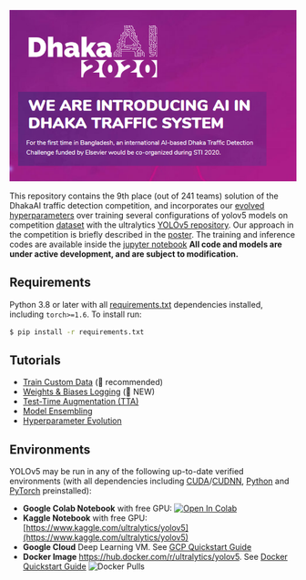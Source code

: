 ![](DhakaAI.png)


This repository contains the 9th place (out of 241 teams) solution of the DhakaAI traffic detection competition, and incorporates our [evolved hyperparameters](https://github.com/hisham32/yolov5/tree/master/data) over training several configurations of yolov5 models on competition [dataset](https://doi.org/10.7910/DVN/POREXF) with the ultralytics [YOLOv5 repository](https://github.com/ultralytics/yolov5). Our approach in the competition is briefly described in the [poster](https://github.com/hisham32/yolov5/blob/master/Improving%20Vehicle%20Detection%20Using%20YOLOv5%20with%20Hyperparameter%20Evolution%2C%20Data%20Augmentation%20and%20Model%20Ensemble.pdf). The training and inference codes are available inside the [jupyter notebook](yolov5/Transportist_YOLOv5_DhakaAI_Training+Evaluation.ipynb) **All code and models are under active development, and are subject to modification.** 


## Requirements

Python 3.8 or later with all [requirements.txt](https://github.com/ultralytics/yolov5/blob/master/requirements.txt) dependencies installed, including `torch>=1.6`. To install run:
```bash
$ pip install -r requirements.txt
```


## Tutorials

* [Train Custom Data](https://github.com/ultralytics/yolov5/wiki/Train-Custom-Data) (🚀  recommended)
* [Weights & Biases Logging](https://github.com/ultralytics/yolov5/issues/1289) (🚀  NEW)
* [Test-Time Augmentation (TTA)](https://github.com/ultralytics/yolov5/issues/303)
* [Model Ensembling](https://github.com/ultralytics/yolov5/issues/318)
* [Hyperparameter Evolution](https://github.com/ultralytics/yolov5/issues/607)


## Environments

YOLOv5 may be run in any of the following up-to-date verified environments (with all dependencies including [CUDA](https://developer.nvidia.com/cuda)/[CUDNN](https://developer.nvidia.com/cudnn), [Python](https://www.python.org/) and [PyTorch](https://pytorch.org/) preinstalled):

- **Google Colab Notebook** with free GPU: <a href="https://colab.research.google.com/github/ultralytics/yolov5/blob/master/tutorial.ipynb"><img src="https://colab.research.google.com/assets/colab-badge.svg" alt="Open In Colab"></a>
- **Kaggle Notebook** with free GPU: [https://www.kaggle.com/ultralytics/yolov5](https://www.kaggle.com/ultralytics/yolov5)
- **Google Cloud** Deep Learning VM. See [GCP Quickstart Guide](https://github.com/ultralytics/yolov5/wiki/GCP-Quickstart) 
- **Docker Image** https://hub.docker.com/r/ultralytics/yolov5. See [Docker Quickstart Guide](https://github.com/ultralytics/yolov5/wiki/Docker-Quickstart) ![Docker Pulls](https://img.shields.io/docker/pulls/ultralytics/yolov5?logo=docker)

